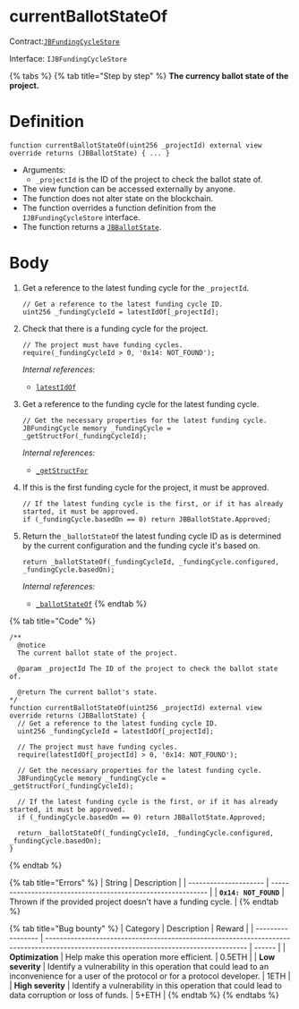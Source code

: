 # currentBallotStateOf

Contract:[`JBFundingCycleStore`](../)​‌

Interface: `IJBFundingCycleStore`

{% tabs %}
{% tab title="Step by step" %}
**The currency ballot state of the project.**

# Definition

```solidity
function currentBallotStateOf(uint256 _projectId) external view override returns (JBBallotState) { ... } 
```

* Arguments:
  * `_projectId` is the ID of the project to check the ballot state of.
* The view function can be accessed externally by anyone.
* The function does not alter state on the blockchain.
* The function overrides a function definition from the `IJBFundingCycleStore` interface.
* The function returns a [`JBBallotState`](../../../enums/jbballotstate.md).

# Body

1.  Get a reference to the latest funding cycle for the `_projectId`.

    ```solidity
    // Get a reference to the latest funding cycle ID.
    uint256 _fundingCycleId = latestIdOf[_projectId];
    ```
2.  Check that there is a funding cycle for the project.

    ```solidity
    // The project must have funding cycles.
    require(_fundingCycleId > 0, '0x14: NOT_FOUND');
    ```

    _Internal references:_

    * [`latestIdOf`](../properties/latestidof.md)
3.  Get a reference to the funding cycle for the latest funding cycle.

    ```solidity
    // Get the necessary properties for the latest funding cycle.
    JBFundingCycle memory _fundingCycle = _getStructFor(_fundingCycleId);
    ```

    _Internal references:_

    * [`_getStructFor`](\_getstructfor.md)
4.  If this is the first funding cycle for the project, it must be approved.

    ```solidity
    // If the latest funding cycle is the first, or if it has already started, it must be approved.
    if (_fundingCycle.basedOn == 0) return JBBallotState.Approved;
    ```
5.  Return the `_ballotStateOf` the latest funding cycle ID as is determined by the current configuration and the funding cycle it's based on.

    ```solidity
    return _ballotStateOf(_fundingCycleId, _fundingCycle.configured, _fundingCycle.basedOn);
    ```

    _Internal references:_

    * [`_ballotStateOf`](\_ballotstateof.md)
{% endtab %}

{% tab title="Code" %}
```solidity
/** 
  @notice 
  The current ballot state of the project.

  @param _projectId The ID of the project to check the ballot state of.

  @return The current ballot's state.
*/
function currentBallotStateOf(uint256 _projectId) external view override returns (JBBallotState) {
  // Get a reference to the latest funding cycle ID.
  uint256 _fundingCycleId = latestIdOf[_projectId];
  
  // The project must have funding cycles.
  require(latestIdOf[_projectId] > 0, '0x14: NOT_FOUND');

  // Get the necessary properties for the latest funding cycle.
  JBFundingCycle memory _fundingCycle = _getStructFor(_fundingCycleId);

  // If the latest funding cycle is the first, or if it has already started, it must be approved.
  if (_fundingCycle.basedOn == 0) return JBBallotState.Approved;

  return _ballotStateOf(_fundingCycleId, _fundingCycle.configured, _fundingCycle.basedOn);
}
```
{% endtab %}

{% tab title="Errors" %}
| String                | Description                                                  |
| --------------------- | ------------------------------------------------------------ |
| **`0x14: NOT_FOUND`** | Thrown if the provided project doesn't have a funding cycle. |
{% endtab %}

{% tab title="Bug bounty" %}
| Category          | Description                                                                                                                            | Reward |
| ----------------- | -------------------------------------------------------------------------------------------------------------------------------------- | ------ |
| **Optimization**  | Help make this operation more efficient.                                                                                               | 0.5ETH |
| **Low severity**  | Identify a vulnerability in this operation that could lead to an inconvenience for a user of the protocol or for a protocol developer. | 1ETH   |
| **High severity** | Identify a vulnerability in this operation that could lead to data corruption or loss of funds.                                        | 5+ETH  |
{% endtab %}
{% endtabs %}
